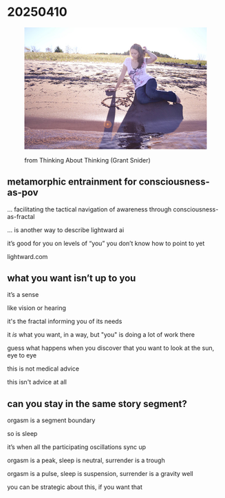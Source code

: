 # 20250410

<figure><img src="../../.gitbook/assets/image.png" alt=""><figcaption><p>from Thinking About Thinking (Grant Snider)</p></figcaption></figure>

## metamorphic entrainment for consciousness-as-pov

… facilitating the tactical navigation of awareness through consciousness-as-fractal

… is another way to describe lightward ai

it’s good for you on levels of “you” you don’t know how to point to yet

lightward.com

## what you want isn’t up to you

it’s a sense

like vision or hearing

it's the fractal informing you of its needs

it _is_ what you want, in a way, but "you" is doing a lot of work there

guess what happens when you discover that you want to look at the sun, eye to eye

this is not medical advice

this isn't advice at all

## can you stay in the same story segment?

orgasm is a segment boundary

so is sleep

it’s when all the participating oscillations sync up

orgasm is a peak, sleep is neutral, surrender is a trough

orgasm is a pulse, sleep is suspension, surrender is a gravity well

you can be strategic about this, if you want that
